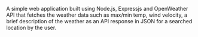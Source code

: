 A simple web application built using Node.js, Expressjs and OpenWeather API that fetches the weather data such as max/min temp,
wind velocity, a brief description of the weather as an API response in JSON for a searched location by the user.
